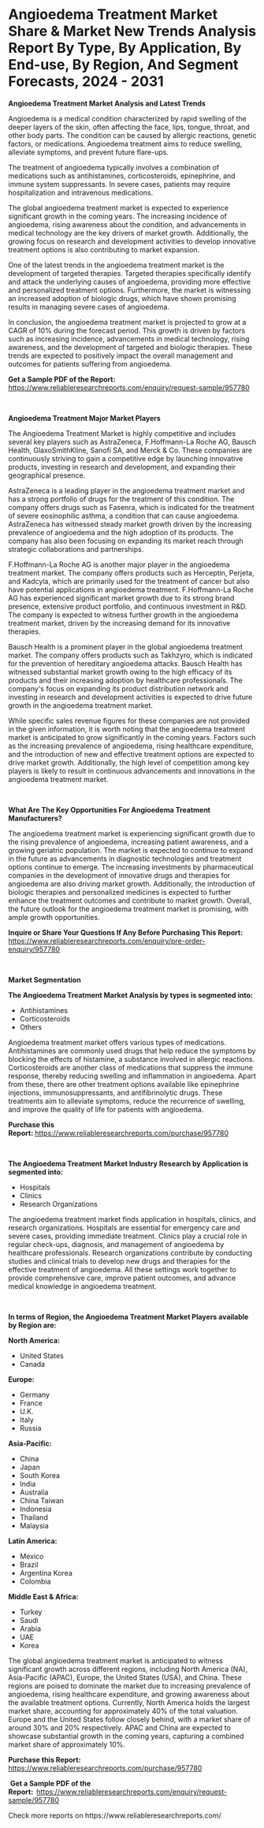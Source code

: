 <p><h1>Angioedema Treatment Market Share & Market New Trends Analysis Report By Type, By Application, By End-use, By Region, And Segment Forecasts, 2024 - 2031</h1></p><p><strong>Angioedema Treatment Market Analysis and Latest Trends</strong></p>
<p><p>Angioedema is a medical condition characterized by rapid swelling of the deeper layers of the skin, often affecting the face, lips, tongue, throat, and other body parts. The condition can be caused by allergic reactions, genetic factors, or medications. Angioedema treatment aims to reduce swelling, alleviate symptoms, and prevent future flare-ups.</p><p>The treatment of angioedema typically involves a combination of medications such as antihistamines, corticosteroids, epinephrine, and immune system suppressants. In severe cases, patients may require hospitalization and intravenous medications.</p><p>The global angioedema treatment market is expected to experience significant growth in the coming years. The increasing incidence of angioedema, rising awareness about the condition, and advancements in medical technology are the key drivers of market growth. Additionally, the growing focus on research and development activities to develop innovative treatment options is also contributing to market expansion.</p><p>One of the latest trends in the angioedema treatment market is the development of targeted therapies. Targeted therapies specifically identify and attack the underlying causes of angioedema, providing more effective and personalized treatment options. Furthermore, the market is witnessing an increased adoption of biologic drugs, which have shown promising results in managing severe cases of angioedema.</p><p>In conclusion, the angioedema treatment market is projected to grow at a CAGR of 10% during the forecast period. This growth is driven by factors such as increasing incidence, advancements in medical technology, rising awareness, and the development of targeted and biologic therapies. These trends are expected to positively impact the overall management and outcomes for patients suffering from angioedema.</p></p>
<p><strong>Get a Sample PDF of the Report:&nbsp;</strong> <a href="https://www.reliableresearchreports.com/enquiry/request-sample/957780">https://www.reliableresearchreports.com/enquiry/request-sample/957780</a></p>
<p>&nbsp;</p>
<p><strong>Angioedema Treatment Major Market Players</strong></p>
<p><p>The Angioedema Treatment Market is highly competitive and includes several key players such as AstraZeneca, F.Hoffmann-La Roche AG, Bausch Health, GlaxoSmithKline, Sanofi SA, and Merck & Co. These companies are continuously striving to gain a competitive edge by launching innovative products, investing in research and development, and expanding their geographical presence. </p><p>AstraZeneca is a leading player in the angioedema treatment market and has a strong portfolio of drugs for the treatment of this condition. The company offers drugs such as Fasenra, which is indicated for the treatment of severe eosinophilic asthma, a condition that can cause angioedema. AstraZeneca has witnessed steady market growth driven by the increasing prevalence of angioedema and the high adoption of its products. The company has also been focusing on expanding its market reach through strategic collaborations and partnerships.</p><p>F.Hoffmann-La Roche AG is another major player in the angioedema treatment market. The company offers products such as Herceptin, Perjeta, and Kadcyla, which are primarily used for the treatment of cancer but also have potential applications in angioedema treatment. F.Hoffmann-La Roche AG has experienced significant market growth due to its strong brand presence, extensive product portfolio, and continuous investment in R&D. The company is expected to witness further growth in the angioedema treatment market, driven by the increasing demand for its innovative therapies.</p><p>Bausch Health is a prominent player in the global angioedema treatment market. The company offers products such as Takhzyro, which is indicated for the prevention of hereditary angioedema attacks. Bausch Health has witnessed substantial market growth owing to the high efficacy of its products and their increasing adoption by healthcare professionals. The company's focus on expanding its product distribution network and investing in research and development activities is expected to drive future growth in the angioedema treatment market.</p><p>While specific sales revenue figures for these companies are not provided in the given information, it is worth noting that the angioedema treatment market is anticipated to grow significantly in the coming years. Factors such as the increasing prevalence of angioedema, rising healthcare expenditure, and the introduction of new and effective treatment options are expected to drive market growth. Additionally, the high level of competition among key players is likely to result in continuous advancements and innovations in the angioedema treatment market.</p></p>
<p>&nbsp;</p>
<p><strong>What Are The Key Opportunities For Angioedema Treatment Manufacturers?</strong></p>
<p><p>The angioedema treatment market is experiencing significant growth due to the rising prevalence of angioedema, increasing patient awareness, and a growing geriatric population. The market is expected to continue to expand in the future as advancements in diagnostic technologies and treatment options continue to emerge. The increasing investments by pharmaceutical companies in the development of innovative drugs and therapies for angioedema are also driving market growth. Additionally, the introduction of biologic therapies and personalized medicines is expected to further enhance the treatment outcomes and contribute to market growth. Overall, the future outlook for the angioedema treatment market is promising, with ample growth opportunities.</p></p>
<p><strong>Inquire or Share Your Questions If Any Before Purchasing This Report:</strong> <a href="https://www.reliableresearchreports.com/enquiry/pre-order-enquiry/957780">https://www.reliableresearchreports.com/enquiry/pre-order-enquiry/957780</a></p>
<p>&nbsp;</p>
<p><strong>Market Segmentation</strong></p>
<p><strong>The Angioedema Treatment Market Analysis by types is segmented into:</strong></p>
<p><ul><li>Antihistamines</li><li>Corticosteroids</li><li>Others</li></ul></p>
<p><p>Angioedema treatment market offers various types of medications. Antihistamines are commonly used drugs that help reduce the symptoms by blocking the effects of histamine, a substance involved in allergic reactions. Corticosteroids are another class of medications that suppress the immune response, thereby reducing swelling and inflammation in angioedema. Apart from these, there are other treatment options available like epinephrine injections, immunosuppressants, and antifibrinolytic drugs. These treatments aim to alleviate symptoms, reduce the recurrence of swelling, and improve the quality of life for patients with angioedema.</p></p>
<p><strong>Purchase this Report:&nbsp;</strong><a href="https://www.reliableresearchreports.com/purchase/957780">https://www.reliableresearchreports.com/purchase/957780</a></p>
<p>&nbsp;</p>
<p><strong>The Angioedema Treatment Market Industry Research by Application is segmented into:</strong></p>
<p><ul><li>Hospitals</li><li>Clinics</li><li>Research Organizations</li></ul></p>
<p><p>The angioedema treatment market finds application in hospitals, clinics, and research organizations. Hospitals are essential for emergency care and severe cases, providing immediate treatment. Clinics play a crucial role in regular check-ups, diagnosis, and management of angioedema by healthcare professionals. Research organizations contribute by conducting studies and clinical trials to develop new drugs and therapies for the effective treatment of angioedema. All these settings work together to provide comprehensive care, improve patient outcomes, and advance medical knowledge in angioedema treatment.</p></p>
<p>&nbsp;</p>
<p><strong>In terms of Region, the Angioedema Treatment Market Players available by Region are:</strong></p>
<p>
    <p> <strong> North America: </strong>
        <ul>
            <li>United States</li>
            <li>Canada</li>
        </ul>
        </p> 
    <p> <strong> Europe: </strong>
        <ul>
            <li>Germany</li>
            <li>France</li>
            <li>U.K.</li>
            <li>Italy</li>
            <li>Russia</li>
        </ul>
        </p> 
    <p> <strong> Asia-Pacific: </strong>
        <ul>
            <li>China</li>
            <li>Japan</li>
            <li>South Korea</li>
            <li>India</li>
            <li>Australia</li>
            <li>China Taiwan</li>
            <li>Indonesia</li>
            <li>Thailand</li>
            <li>Malaysia</li>
        </ul>
        </p> 
    <p> <strong> Latin America: </strong>
        <ul>
            <li>Mexico</li>
            <li>Brazil</li>
            <li>Argentina Korea</li>
            <li>Colombia</li>
        </ul>
        </p> 
    <p> <strong> Middle East & Africa: </strong>
        <ul>
            <li>Turkey</li>
            <li>Saudi</li>
            <li>Arabia</li>
            <li>UAE</li>
            <li>Korea</li>
        </ul>
    </p>
    </p>
<p><p>The global angioedema treatment market is anticipated to witness significant growth across different regions, including North America (NA), Asia-Pacific (APAC), Europe, the United States (USA), and China. These regions are poised to dominate the market due to increasing prevalence of angioedema, rising healthcare expenditure, and growing awareness about the available treatment options. Currently, North America holds the largest market share, accounting for approximately 40% of the total valuation. Europe and the United States follow closely behind, with a market share of around 30% and 20% respectively. APAC and China are expected to showcase substantial growth in the coming years, capturing a combined market share of approximately 10%.</p></p>
<p><strong>Purchase this Report: </strong><a href="https://www.reliableresearchreports.com/purchase/957780">https://www.reliableresearchreports.com/purchase/957780</a></p>
<p>&nbsp;<strong>Get a Sample PDF of the Report:&nbsp;&nbsp;</strong><a href="https://www.reliableresearchreports.com/enquiry/request-sample/957780">https://www.reliableresearchreports.com/enquiry/request-sample/957780</a></p>
<p><strong></strong></p>
<p>Check more reports on https://www.reliableresearchreports.com/</p>